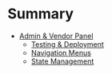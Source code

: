 # Summary

- [Admin & Vendor Panel](./admin-vendor-panel/overview.md)
    - [Testing & Deployment](./admin-vendor-panel/testingAndDeployment.md)
    - [Navigation Menus](./admin-vendor-panel/navigation.md)
    - [State Management](./admin-vendor-panel/stateManagement.md)
